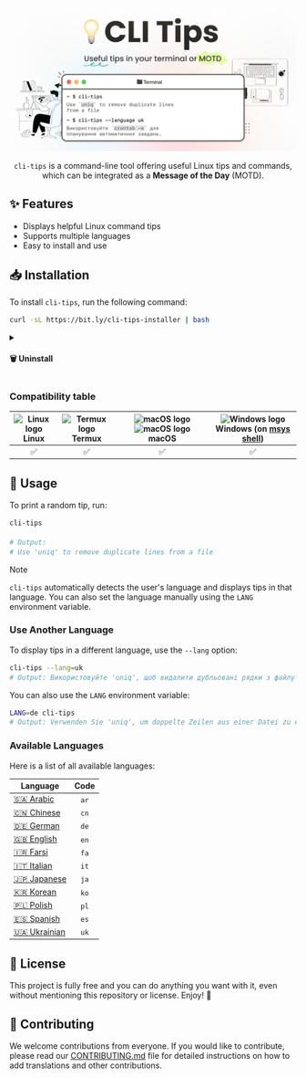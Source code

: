 <!-- markdownlint-disable first-line-h1 no-inline-html -->

<div align="center">

![CLI Tips Banner](assets/banner.png)

<p>

`cli-tips` is a command-line tool offering useful Linux tips and commands, which can be integrated as a **Message of the Day** (MOTD).

</p>

</div>

## ✨ Features

- Displays helpful Linux command tips
- Supports multiple languages
- Easy to install and use

## 📥 Installation

To install `cli-tips`, run the following command:

```bash
curl -sL https://bit.ly/cli-tips-installer | bash
```

<details>
<summary>
    <h4>🗑️ Uninstall</h4>
</summary>

To uninstall `cli-tips`, run the following command:

```bash
sudo rm -rf ${PREFIX:-/usr$([ "$(uname)" = "Darwin" ] && echo "/local")}/{bin,share}/cli-tips && hash -r
```

> **ℹ️ Note**:
>
> If you want to remove this tool from **Termux**, run the above command without `sudo`.

</details>

### Compatibility table

| <div><img src="https://upload.wikimedia.org/wikipedia/commons/f/f1/Icons8_flat_linux.svg" alt="Linux logo" width="30"/></div> **Linux** | <div><img src="https://upload.wikimedia.org/wikipedia/commons/b/b5/Termux.svg" alt="Termux logo" width="30"/></div> **Termux** | <div><img src="https://github.com/okineadev/dotload/raw/refs/heads/main/public/macos-dark-logo.svg#gh-light-mode-only" alt="macOS logo" width="30"/><img src="https://github.com/okineadev/dotload/raw/refs/heads/main/public/macos-light-logo.svg#gh-dark-mode-only" alt="macOS logo" width="30"/></div> **macOS** | <div><img src="https://github.com/okineadev/dotload/assets/81070564/99544c04-51e7-41b5-95f7-0828cfc97617" alt="Windows logo" width="30"/></div> **Windows** (on [msys shell](https://www.msys2.org/)) |
| :-------------------------------------------------------------------------------------------------------------------------------------: | :----------------------------------------------------------------------------------------------------------------------------: | :-----------------------------------------------------------------------------------------------------------------------------------------------------------------------------------------------------------------------------------------------------------------------------------------------------------------: | :---------------------------------------------------------------------------------------------------------------------------------------------------------------------------------------------------: |
|                                                                   ✅                                                                    |                                                               ✅                                                               |                                                                                                                                                         ✅                                                                                                                                                          |                                                                                                  ✅                                                                                                   |

## 🚀 Usage

To print a random tip, run:

```bash
cli-tips

# Output:
# Use 'uniq' to remove duplicate lines from a file
```

> [!NOTE]
>
> `cli-tips` automatically detects the user's language and displays tips in that language. You can also set the language manually using the `LANG` environment variable.

### Use Another Language

To display tips in a different language, use the `--lang` option:

```bash
cli-tips --lang=uk
# Output: Використовуйте 'uniq', щоб видалити дубльовані рядки з файлу
```

You can also use the `LANG` environment variable:

```bash
LANG=de cli-tips
# Output: Verwenden Sie 'uniq', um doppelte Zeilen aus einer Datei zu entfernen
```

### Available Languages

Here is a list of all available languages:

| Language                            | Code |
| ----------------------------------- | :--: |
| [🇸🇦 Arabic](translations/ar.txt)    | `ar` |
| [🇨🇳 Chinese](translations/cn.txt)   | `cn` |
| [🇩🇪 German](translations/de.txt)    | `de` |
| [🇬🇧 English](translations/en.txt)   | `en` |
| [🇮🇷 Farsi](translations/fa.txt)     | `fa` |
| [🇮🇹 Italian](translations/it.txt)   | `it` |
| [🇯🇵 Japanese](translations/ja.txt)  | `ja` |
| [🇰🇷 Korean](translations/ko.txt)    | `ko` |
| [🇵🇱 Polish](translations/pl.txt)    | `pl` |
| [🇪🇸 Spanish](translations/es.txt)   | `es` |
| [🇺🇦 Ukrainian](translations/uk.txt) | `uk` |

<!-- ### Specify a Custom Folder with Tips Translations

To use a custom folder with tips translations, set the `TIPS_FOLDER` environment variable:

```bash
TIPS_FOLDER=/path/to/tips cli-tips --lang=veryrarelanguage
# Output: <Tip in veryrarelanguage>
```

By default, `cli-tips` uses the built-in tips folder. The custom folder should contain text files in the following format:

```plaintext
tips_<lang_id>.txt
```

Example:

```plaintext
📂 translations/
 ├── 📄 tips_de.txt
 ├── 📄 tips_en.txt
 ├── 📄 tips_pl.txt
 └── 📄 tips_uk.txt
``` -->

## 📝 License

This project is fully free and you can do anything you want with it, even without mentioning this repository or license. Enjoy! 🚀

## 🤝 Contributing

We welcome contributions from everyone. If you would like to contribute, please read our [CONTRIBUTING.md](CONTRIBUTING.md) file for detailed instructions on how to add translations and other contributions.
